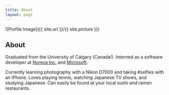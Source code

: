```yaml
---
title: About
layout: page
---
```

![Profile Image]({{ site.url }}/{{ site.picture }})

## About
Graduated from the University of Calgary (Canada!).
Interned as a software developer at
[Nureva Inc.](https://www.nureva.com) and [Microsoft](/interning-at-microsoft).

Currently learning photography with a Nikon D7000 and taking #selfies with
an iPhone. Loves playing tennis, watching Japanese TV shows, and studying
Japanese. Can easily be found at your local sushi and ramen restaurants.
